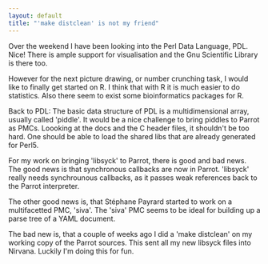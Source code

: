 ```yaml
---
layout: default
title: "'make distclean' is not my friend"
---
```


Over the weekend I have been looking into the Perl Data Language, PDL. Nice! There is ample support for visualisation and the Gnu Scientific Library is there too.

However for the next picture drawing, or number crunching task, I would like to finally get started on R. I think that with R it is much easier to do statistics. Also there seem to exist some bioinformatics packages for R.

Back to PDL:
The basic data structure of PDL is a multidimensional array, usually called 'piddle'. It would be a nice challenge to bring piddles to Parrot as PMCs. Loooking at the docs and the C header files, it shouldn't be too hard. One should be able to load the shared libs that are already generated for Perl5.

For my work on bringing 'libsyck' to Parrot, there is good and bad news. The good news is that synchronous callbacks are now in Parrot. 'libsyck' really needs synchrounous callbacks, as it passes  weak references back to the Parrot interpreter.

The other good news is, that St&#233;phane Payrard started to work on a multifacetted PMC, 'siva'. The 'siva' PMC seems to be ideal for building up a parse tree of a YAML document.

The bad new is, that a couple of weeks ago I did a 'make distclean' on my working copy of the Parrot sources. This sent all my new libsyck files into Nirvana. Luckily I'm doing this for fun.

